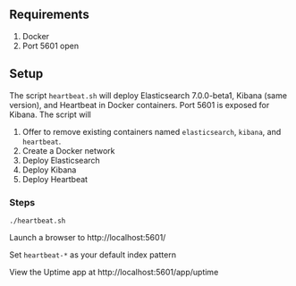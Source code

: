 ## Requirements
1. Docker
1. Port 5601 open

## Setup
The script `heartbeat.sh` will deploy Elasticsearch 7.0.0-beta1, Kibana (same version), and Heartbeat in Docker containers.  Port 5601 is exposed for Kibana.  The script will 

1. Offer to remove existing containers named `elasticsearch`, `kibana`, and `heartbeat`.  
1. Create a Docker network
1. Deploy Elasticsearch
1. Deploy Kibana
1. Deploy Heartbeat

### Steps
`./heartbeat.sh`

Launch a browser to http://localhost:5601/

Set `heartbeat-*` as your default index pattern

View the Uptime app at http://localhost:5601/app/uptime

